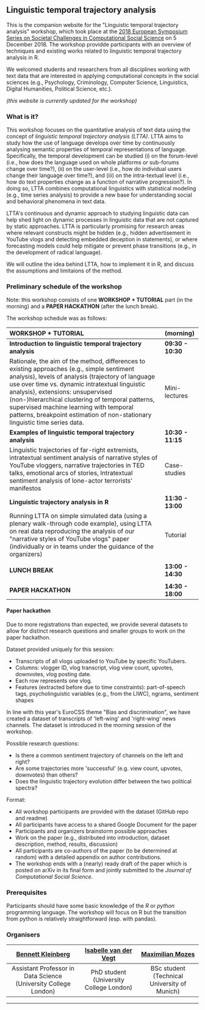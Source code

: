 ## Linguistic temporal trajectory analysis

This is the companion website for the "Linguistic temporal trajectory analysis" workshop, which took place at the [2018 European Symposium Series on Societal Challenges
in Computational Social Science](http://symposium.computationalsocialscience.eu/2018/) on 5 December 2018. The workshop providde participants with an overview of techniques and existing works related to linguistic temporal trajectory analysis in R.

We welcomed students and researchers from all disciplines working with text data that are interested in applying computational concepts in the social sciences (e.g., Psychology, Criminology, Computer Science, Linguistics, Digital Humanities, Political Science, etc.).

_(this website is currently updated for the workshop)_

### What is it?

This workshop focuses on the quantitative analysis of text data using the concept of *linguistic temporal trajectory analysis (LTTA)*. LTTA aims to study how the use of language develops over time by continuously analysing semantic properties of temporal representations of language. Specifically, the temporal development can be studied (i) on the forum-level (i.e., how does the language used on whole platforms or sub-forums change over time?), (ii) on the user-level (i.e., how do individual users change their language over time?), and (iii) on the intra-textual level (i.e., how do text properties change as a function of narrative progression?). In doing so, LTTA combines computational linguistics with statistical modeling (e.g., time series analysis) to provide a new base for understanding social and behavioral phenomena in text data. 

LTTA's continuous and dynamic approach to studying linguistic data can help shed light on dynamic processes in linguistic data that are not captured by static approaches. LTTA is particularly promising for research areas where relevant constructs might be hidden (e.g., hidden advertisement in YouTube vlogs and detecting embedded deception in statements), or where forecasting models could help mitigate or prevent phase transitions (e.g., in the development of radical language).

We will outline the idea behind LTTA, how to implement it in R, and discuss the assumptions and limitaions of the method.

### Preliminary schedule of the workshop

Note: this workshop consists of one **WORKSHOP + TUTORIAL** part (in the morning) and a **PAPER HACKATHON** (after the lunch break).

The workshop schedule was as follows:

| WORKSHOP + TUTORIAL                      | (morning)         |
| :--------------------------------------- | :---------------- |
| **Introduction to linguistic temporal trajectory analysis** | **09:30 - 10:30** |
| Rationale, the aim of the method, differences to existing approaches (e.g., simple sentiment analysis), levels of analysis  (trajectory of language use over time vs. dynamic intratextual linguistic analysis),  extensions: unsupervised (non-)hierarchical clustering of temporal patterns, supervised machine learning with temporal patterns, breakpoint estimation of non-stationary linguistic time series data. | Mini-lectures     |
| **Examples of linguistic temporal trajectory analysis** | **10:30 - 11:15** |
| Linguistic trajectories of far-right extremists,  intratextual sentiment analysis of narrative styles of YouTube vloggers, narrative trajectories in TED talks, emotional arcs of stories,  Intratextual sentiment analysis of lone-actor terrorists’ manifestos | Case-studies      |
| **Linguistic trajectory analysis in R**  | **11:30 - 13:00** |
| Running LTTA on simple simulated data (using a plenary walk-through code example),  using LTTA on real data reproducing the analysis of our "narrative styles of YouTube vlogs" paper (individually or in teams under the guidance of the organizers) | Tutorial          |
|                                          |                   |
| **LUNCH BREAK**                          | **13:00 - 14:30** |
|                                          |                   |
| **PAPER HACKATHON**                      | **14:30 - 18:00** |

#### Paper hackathon


Due to more registrations than expected, we provide several datasets to allow for distinct research questions and smaller groups to work on the paper hackathon.

Dataset provided uniquely for this session:

-	Transcripts of all vlogs uploaded to YouTube by specific YouTubers.
 - Columns: vlogger ID, vlog transcript, vlog view count, upvotes, downvotes, vlog posting date.
 - Each row represents one vlog.
 - Features (extracted before due to time constraints): part-of-speech tags, psycholinguistic variables (e.g., from the LIWC), ngrams, sentiment shapes

In line with this year's EuroCSS theme "Bias and discrimination", we have created a dataset of transcripts of 'left-wing' and 'right-wing' news channels. The dataset is introduced in the morning session of the workshop.

Possible research questions:

 - Is there a common sentiment trajectory of channels on the left and right?
 - Are some trajectories more 'successful' (e.g. view count, upvotes, downvotes) than others?
 - Does the linguistic trajectory evolution differ between the two political spectra?

Format:

-	All workshop participants are provided with the dataset (GitHub repo and readme)
 - All participants have access to a shared Google Document for the paper
 - Participants and organizers brainstorm possible approaches
 - Work on the paper (e.g., distributed into introduction, dataset description, method, results, discussion)
 - All participants are co-authors of the paper (to be determined at random) with a detailed appendix on author contributions.
 - The workshop ends with a (nearly) ready draft of the paper which is posted on arXiv in its final form and jointly submitted to the _Journal of Computational Social Science_.


### Prerequisites

Participants should have some basic knowledge of the _R_ or _python_ programming language. The workshop will focus on R but the transition from python is relatively straightforward (esp. with pandas).

### Organisers

| [Bennett Kleinberg](https://bkleinberg.net) | [Isabelle van der Vegt](https://twitter.com/Isabellevdv) |  [Maximilian Mozes](http://mmozes.net)   |
| :--------------------------------------: | :--------------------------------------: | :--------------------------------------: |
| Assistant Professor in Data Science (University College London) | PhD student (University College London)  | BSc student (Technical University of Munich) |

-----



